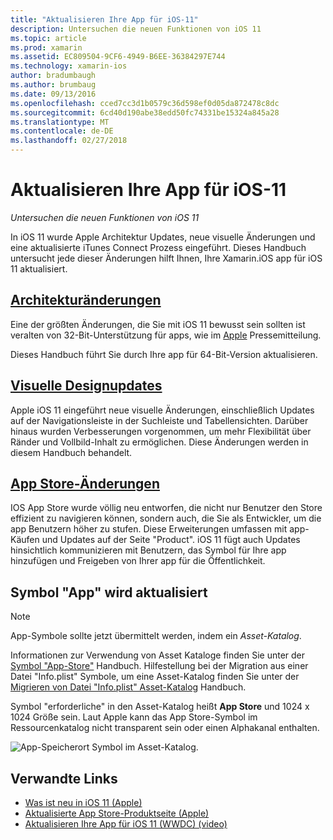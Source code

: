 ```yaml
---
title: "Aktualisieren Ihre App für iOS-11"
description: Untersuchen die neuen Funktionen von iOS 11
ms.topic: article
ms.prod: xamarin
ms.assetid: EC809504-9CF6-4949-B6EE-36384297E744
ms.technology: xamarin-ios
author: bradumbaugh
ms.author: brumbaug
ms.date: 09/13/2016
ms.openlocfilehash: cced7cc3d1b0579c36d598ef0d05da872478c8dc
ms.sourcegitcommit: 6cd40d190abe38edd50fc74331be15324a845a28
ms.translationtype: MT
ms.contentlocale: de-DE
ms.lasthandoff: 02/27/2018
---
```

# <a name="updating-your-app-to-ios-11"></a>Aktualisieren Ihre App für iOS-11

_Untersuchen die neuen Funktionen von iOS 11_

In iOS 11 wurde Apple Architektur Updates, neue visuelle Änderungen und eine aktualisierte iTunes Connect Prozess eingeführt. Dieses Handbuch untersucht jede dieser Änderungen hilft Ihnen, Ihre Xamarin.iOS app für iOS 11 aktualisiert.

## <a name="architecture-changesarchitecture-changesmd"></a>[Architekturänderungen](architecture-changes.md)

Eine der größten Änderungen, die Sie mit iOS 11 bewusst sein sollten ist veralten von 32-Bit-Unterstützung für apps, wie im [Apple](https://developer.apple.com/news/?id=06282017b) Pressemitteilung.

Dieses Handbuch führt Sie durch Ihre app für 64-Bit-Version aktualisieren.

## <a name="visual-design-updatesvisual-designmd"></a>[Visuelle Designupdates](visual-design.md)

Apple iOS 11 eingeführt neue visuelle Änderungen, einschließlich Updates auf der Navigationsleiste in der Suchleiste und Tabellensichten. Darüber hinaus wurden Verbesserungen vorgenommen, um mehr Flexibilität über Ränder und Vollbild-Inhalt zu ermöglichen. Diese Änderungen werden in diesem Handbuch behandelt.

## <a name="app-store-changesapp-store-changesmd"></a>[App Store-Änderungen](app-store-changes.md)

IOS App Store wurde völlig neu entworfen, die nicht nur Benutzer den Store effizient zu navigieren können, sondern auch, die Sie als Entwickler, um die app Benutzern höher zu stufen. Diese Erweiterungen umfassen mit app-Käufen und Updates auf der Seite "Product". iOS 11 fügt auch Updates hinsichtlich kommunizieren mit Benutzern, das Symbol für Ihre app hinzufügen und Freigeben von Ihrer app für die Öffentlichkeit.

## <a name="app-icon-updates"></a>Symbol "App" wird aktualisiert

> [!NOTE]
> App-Symbole sollte jetzt übermittelt werden, indem ein _Asset-Katalog_. 

Informationen zur Verwendung von Asset Kataloge finden Sie unter der [Symbol "App-Store"](~/ios/app-fundamentals/images-icons/app-store-icon.md) Handbuch. Hilfestellung bei der Migration aus einer Datei "Info.plist" Symbole, um eine Asset-Katalog finden Sie unter der [Migrieren von Datei "Info.plist" Asset-Katalog](~/ios/app-fundamentals/images-icons/app-icons.md) Handbuch.

Symbol "erforderliche" in den Asset-Katalog heißt **App Store** und 1024 x 1024 Größe sein. Laut Apple kann das App Store-Symbol im Ressourcenkatalog nicht transparent sein oder einen Alphakanal enthalten.

![App-Speicherort Symbol im Asset-Katalog.](images/image1.png)

## <a name="related-links"></a>Verwandte Links

- [Was ist neu in iOS 11 (Apple)](https://developer.apple.com/ios/)
- [Aktualisierte App Store-Produktseite (Apple)](https://developer.apple.com/app-store/product-page/)
- [Aktualisieren Ihre App für iOS 11 (WWDC) (video)](https://developer.apple.com/videos/play/wwdc2017/204/)
